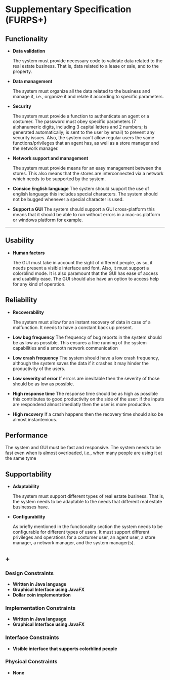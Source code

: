 # Supplementary Specification (FURPS+)

## Functionality

- **Data validation**

  The system must provide necessary code to validate data related to
  the real estate business. That is, data related to a lease or sale,
  and to the property.


- **Data management**

  The system must organize all the data related to the business and
  manage it, i.e., organize it and relate it according to specific parameters.


- **Security**

  The system must provide a function to authenticate an agent or a costumer.
  The password must obey specific parameters (7 alphanumeric digits,
  including 3 capital letters and 2 numbers; is generated automatically;
  is sent to the user by email) to prevent any security issues.
  Also, the system can't allow regular users the same functions/privileges
  that an agent has, as well as a store manager and the network manager.


- **Network support and management**

  The system must provide means for an easy management between the stores.
  This also means that the stores are interconnected via a network which needs
  to be supported by the system.


- **Consice English language**
  The system should support the use of english language this includes special characters. The system should not
  be bugged whenever a special character is used.

- **Support a GUI**
  The system should support a GUI cross-platform this means that it should be able to run without errors in
  a mac-os platform or windows platform for example.

****

## Usability

- **Human factors**

  The GUI must take in account the sight of different people, as so,
  it needs present a visible interface and font. Also, it must support
  a colorblind mode. It is also paramount that the GUI has ease of access
  and usability ease. The GUI should also have an option to access help
  for any kind of operation.


## Reliability

- **Recoverability**

  The system must allow for an instant recovery of data in case of a
  malfunction. It needs to have a constant back up present.

- **Low bug frequency**
  The frequency of bug reports in the system should be as low as possible. This 
  ensures a fine running of the system capabilities and a smooth network communication

- **Low crash frequency**
  The system should have a low crash frequency, although the system saves the data if it crashes
  it may hinder the productivity of the users.

- **Low severity of error**
  If errors are inevitable then the severity of those should be as low as possible. 

- **High response time**
  The response time should be as high as possible this contributes to good productivity on the side
  of the user: if the inputs are respondend almost imediatly then the user is more productive.

- **High recovery**
  If a crash happens then the recovery time should also be almost instantenious.

## Performance

The system and GUI must be fast and responsive. The system needs to be fast
even when is almost overloaded, i.e., when many people are using it at
the same tyme

## Supportability

- **Adaptability**

  The system must support different types of real estate business. That is,
  the system needs to be adaptable to the needs that different real estate businesses have.


- **Configurability**

  As briefly mentioned in the functionality section the system needs to
  be configurable for different types of users. It must support different
  privileges and operations for a costumer user, an agent user, a store manager,
  a network manager, and the system manager(s).

## +

### Design Constraints

- **Written in Java language**
- **Graphical Interface using JavaFX**
- **Dollar coin implementation**

### Implementation Constraints

- **Written in Java language**
- **Graphical Interface using JavaFX**

### Interface Constraints

- **Visible interface that supports colorblind people**

### Physical Constraints

- **None**